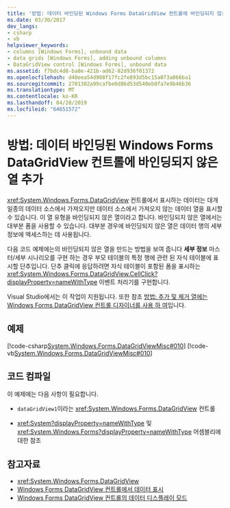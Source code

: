 ```yaml
---
title: '방법: 데이터 바인딩된 Windows Forms DataGridView 컨트롤에 바인딩되지 않은 열 추가'
ms.date: 03/30/2017
dev_langs:
- csharp
- vb
helpviewer_keywords:
- columns [Windows Forms], unbound data
- data grids [Windows Forms], adding unbound columns
- DataGridView control [Windows Forms], unbound data
ms.assetid: f7bdc4d8-ba8e-421b-ad62-82d936f01372
ms.openlocfilehash: d40eea54d908f17fc2fe893d5bc15a073a066ba1
ms.sourcegitcommit: 2701302a99cafbe0d86d53d540eb0fa7e9b46b36
ms.translationtype: MT
ms.contentlocale: ko-KR
ms.lasthandoff: 04/28/2019
ms.locfileid: "64651572"
---
```

# <a name="how-to-add-an-unbound-column-to-a-data-bound-windows-forms-datagridview-control"></a>방법: 데이터 바인딩된 Windows Forms DataGridView 컨트롤에 바인딩되지 않은 열 추가
<xref:System.Windows.Forms.DataGridView> 컨트롤에서 표시하는 데이터는 대개 일종의 데이터 소스에서 가져오지만 데이터 소스에서 가져오지 않는 데이터 열을 표시할 수 있습니다. 이 열 유형을 바인딩되지 않은 열이라고 합니다. 바인딩되지 않은 열에서는 대부분 폼을 사용할 수 있습니다. 대부분 경우에 바인딩되지 않은 열은 데이터 행의 세부 정보에 액세스하는 데 사용됩니다.  
  
 다음 코드 예제에는의 바인딩되지 않은 열을 만드는 방법을 보여 줍니다 **세부 정보** 마스터/세부 시나리오를 구현 하는 경우 부모 테이블의 특정 행에 관련 된 자식 테이블에 표시할 단추입니다. 단추 클릭에 응답하려면 자식 테이블이 포함된 폼을 표시하는 <xref:System.Windows.Forms.DataGridView.CellClick?displayProperty=nameWithType> 이벤트 처리기를 구현합니다.  
  
 Visual Studio에서는 이 작업이 지원됩니다.  또한 참조 [방법: 추가 및 제거 열에는 Windows Forms DataGridView 컨트롤 디자이너를 사용 하 여](add-and-remove-columns-in-the-datagrid-using-the-designer.md)입니다.  
  
## <a name="example"></a>예제  
 [!code-csharp[System.Windows.Forms.DataGridViewMisc#010](~/samples/snippets/csharp/VS_Snippets_Winforms/System.Windows.Forms.DataGridViewMisc/CS/datagridviewmisc.cs#010)]
 [!code-vb[System.Windows.Forms.DataGridViewMisc#010](~/samples/snippets/visualbasic/VS_Snippets_Winforms/System.Windows.Forms.DataGridViewMisc/VB/datagridviewmisc.vb#010)]  
  
## <a name="compiling-the-code"></a>코드 컴파일  
 이 예제에는 다음 사항이 필요합니다.  
  
- `dataGridView1`이라는 <xref:System.Windows.Forms.DataGridView> 컨트롤  
  
- <xref:System?displayProperty=nameWithType> 및 <xref:System.Windows.Forms?displayProperty=nameWithType> 어셈블리에 대한 참조  
  
## <a name="see-also"></a>참고자료

- <xref:System.Windows.Forms.DataGridView>
- [Windows Forms DataGridView 컨트롤에서 데이터 표시](displaying-data-in-the-windows-forms-datagridview-control.md)
- [Windows Forms DataGridView 컨트롤의 데이터 디스플레이 모드](data-display-modes-in-the-windows-forms-datagridview-control.md)
